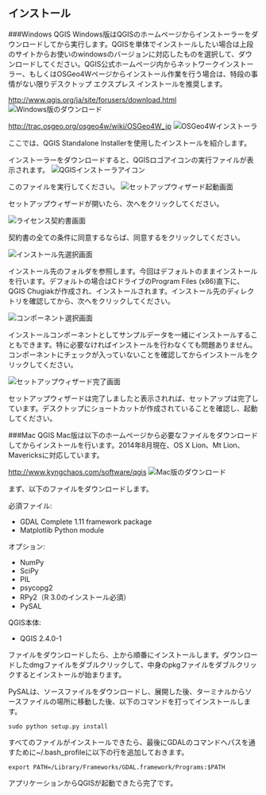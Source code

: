 ﻿## インストール
###Windows
QGIS Windows版はQGISのホームページからインストーラーをダウンロードしてから実行します。QGISを単体でインストールしたい場合は上段のサイトからお使いのwindowsのバージョンに対応したものを選択して、ダウンロードしてください。QGIS公式ホームページ内からネットワークインストーラー、もしくはOSGeo4Wページからインストール作業を行う場合は、特段の事情がない限りデスクトップ エクスプレス インストールを推奨します。

http://www.qgis.org/ja/site/forusers/download.html
![Windows版のダウンロード](img/appendix1-2-2.png)

http://trac.osgeo.org/osgeo4w/wiki/OSGeo4W_jp
![OSGeo4Wインストーラ](img/appendix1-2-1.png)

ここでは、QGIS Standalone Installerを使用したインストールを紹介します。

インストーラーをダウンロードすると、QGISロゴアイコンの実行ファイルが表示されます。
![QGISインストーラアイコン](img/installer.png)

このファイルを実行してください。
![セットアップウィザード起動画面](img/appendix1-2-3.png)

セットアップウィザードが開いたら、次へをクリックしてください。

![ライセンス契約書画面](img/appendix1-2-4.png)

契約書の全ての条件に同意するならば、同意するをクリックしてください。

![インストール先選択画面](img/appendix1-2-5.png)

インストール先のフォルダを参照します。今回はデフォルトのままインストールを行います。デフォルトの場合はCドライブのProgram Files (x86)直下に、QGIS Chugiakが作成され、インストールされます。インストール先のディレクトリを確認してから、次へをクリックしてください。

![コンポーネント選択画面](img/appendix1-2-6.png)

インストールコンポーネントとしてサンプルデータを一緒にインストールすることもできます。特に必要なければインストールを行わなくても問題ありません。コンポーネントにチェックが入っていないことを確認してからインストールをクリックしてください。

![セットアップウィザード完了画面](img/appendix1-2-6.png)

セットアップウィザードは完了しましたと表示されれば、セットアップは完了しています。デスクトップにショートカットが作成されていることを確認し、起動してください。
 
###Mac
QGIS Mac版は以下のホームページから必要なファイルをダウンロードしてからインストールを行います。2014年8月現在、OS X Lion、Mt Lion、Mavericksに対応しています。

http://www.kyngchaos.com/software/qgis
![Mac版のダウンロード](img/appendix1-2-8.png)

まず、以下のファイルをダウンロードします。

必須ファイル:

 - GDAL Complete 1.11 framework package
 - Matplotlib Python module

オプション:

 - NumPy
 - SciPy
 - PIL
 - psycopg2
 - RPy2（R 3.0のインストール必須）
 - PySAL

QGIS本体:

 - QGIS 2.4.0-1

ファイルをダウンロードしたら、上から順番にインストールします。ダウンロードしたdmgファイルをダブルクリックして、中身のpkgファイルをダブルクリックするとインストールが始まります。

PySALは、ソースファイルをダウンロードし、展開した後、ターミナルからソースファイルの場所に移動した後、以下のコマンドを打ってインストールします。

```
sudo python setup.py install
```

すべてのファイルがインストールできたら、最後にGDALのコマンドへパスを通すために~/.bash_profileに以下の行を追加しておきます。

```
export PATH=/Library/Frameworks/GDAL.framework/Programs:$PATH
```

アプリケーションからQGISが起動できたら完了です。